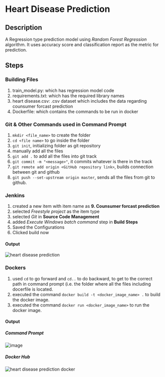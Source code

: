# Heart Disease Prediction

## Description
A Regression type prediction model using *Random Forest Regression* algorithm. It uses accuracy score and classification report as the metric for prediction.

## Steps

### Building Files
1) train_model.py: which has regression model code
2) requirements.txt: which has the required library names
3) heart disease.csv: .csv dataset which includes the data regarding counsumer forcast prediction
4) Dockerfile: which contains the commands to be run in docker

### Git & Other Commands used in Command Prompt
1) `mkdir <file_name>` to create the folder
2) `cd <file name>` to go inside the folder
3) `git init`, initializing folder as git repository
4) manually add all the files
5) `git add .` to add all the files into git track
6) `git commit -m "<message>"`, it commits whatever is there in the track
7) `git remote add origin <GitHub repository link>`, builds connection between git and github
8) `git push --set-upstream origin master`, sends all the files from git to github.


### Jenkins
1) created a new item with item name as **9. Counsumer forcast prediction**
2) selected *Freestyle project* as the item type
3) selected *Git* in **Source Code Management**
4) added *Execute Windows batch command* step in **Build Steps**
5) Saved the Configurations
6) Clicked build now


#### Output
![heart disease prediction](https://github.com/user-attachments/assets/3ee1d9f8-f638-4a67-92b5-10c8441f3d32)


### Dockers
1) used `cd` to go forward and `cd..` to do backward, to get to the correct path in command prompt (i.e. the folder where all the files including docerfile is located.
2) executed the command `docker build -t <docker_image_name> .` to build the docker image.
3) executed the command `docker run <docker_image_name>` to run the docker image.


#### Output
  ##### Command Prompt
![image](https://github.com/user-attachments/assets/a5db294c-50bd-4de3-8e46-3048d756adb3)


  
  ##### Docker Hub 
  ![heart disease prediction docker](https://github.com/user-attachments/assets/d797e4b4-b15f-4e03-a3a1-e2e99ee44673)


